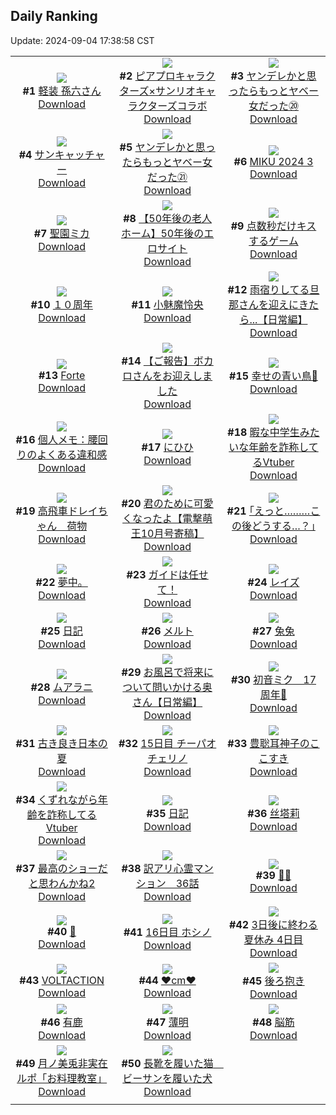 ## Daily Ranking
Update: 2024-09-04 17:38:58 CST

|      |      |      |
| :----: | :----: | :----: |
| ![](https://i.pixiv.re/c/240x480/img-master/img/2024/09/03/00/00/41/122087390_p0_master1200.jpg)<br>**#1** [軽装 孫六さん](https://www.pixiv.net/artworks/122087390)<br>[Download](https://i.pixiv.re/img-original/img/2024/09/03/00/00/41/122087390_p0.png) | ![](https://i.pixiv.re/c/240x480/img-master/img/2024/09/02/00/06/55/122058353_p0_master1200.jpg)<br>**#2** [ピアプロキャラクターズ×サンリオキャラクターズコラボ](https://www.pixiv.net/artworks/122058353)<br>[Download](https://i.pixiv.re/img-original/img/2024/09/02/00/06/55/122058353_p0.jpg) | ![](https://i.pixiv.re/c/240x480/img-master/img/2024/09/02/10/43/41/122068690_p0_master1200.jpg)<br>**#3** [ヤンデレかと思ったらもっとヤベー女だった⑳](https://www.pixiv.net/artworks/122068690)<br>[Download](https://i.pixiv.re/img-original/img/2024/09/02/10/43/41/122068690_p0.png) |
| ![](https://i.pixiv.re/c/240x480/img-master/img/2024/09/02/07/30/01/122066269_p0_master1200.jpg)<br>**#4** [サンキャッチャー](https://www.pixiv.net/artworks/122066269)<br>[Download](https://i.pixiv.re/img-original/img/2024/09/02/07/30/01/122066269_p0.jpg) | ![](https://i.pixiv.re/c/240x480/img-master/img/2024/09/03/00/02/00/122087545_p0_master1200.jpg)<br>**#5** [ヤンデレかと思ったらもっとヤベー女だった㉑](https://www.pixiv.net/artworks/122087545)<br>[Download](https://i.pixiv.re/img-original/img/2024/09/03/00/02/00/122087545_p0.png) | ![](https://i.pixiv.re/c/240x480/img-master/img/2024/09/02/01/35/57/122061483_p0_master1200.jpg)<br>**#6** [MIKU 2024 3](https://www.pixiv.net/artworks/122061483)<br>[Download](https://i.pixiv.re/img-original/img/2024/09/02/01/35/57/122061483_p0.png) |
| ![](https://i.pixiv.re/c/240x480/img-master/img/2024/09/02/00/01/05/122057928_p0_master1200.jpg)<br>**#7** [聖園ミカ](https://www.pixiv.net/artworks/122057928)<br>[Download](https://i.pixiv.re/img-original/img/2024/09/02/00/01/05/122057928_p0.jpg) | ![](https://i.pixiv.re/c/240x480/img-master/img/2024/09/03/12/00/11/122098545_p0_master1200.jpg)<br>**#8** [【50年後の老人ホーム】50年後のエロサイト](https://www.pixiv.net/artworks/122098545)<br>[Download](https://i.pixiv.re/img-original/img/2024/09/03/12/00/11/122098545_p0.jpg) | ![](https://i.pixiv.re/c/240x480/img-master/img/2024/09/02/18/00/03/122075800_p0_master1200.jpg)<br>**#9** [点数秒だけキスするゲーム](https://www.pixiv.net/artworks/122075800)<br>[Download](https://i.pixiv.re/img-original/img/2024/09/02/18/00/03/122075800_p0.png) |
| ![](https://i.pixiv.re/c/240x480/img-master/img/2024/09/02/00/01/17/122057958_p0_master1200.jpg)<br>**#10** [１０周年](https://www.pixiv.net/artworks/122057958)<br>[Download](https://i.pixiv.re/img-original/img/2024/09/02/00/01/17/122057958_p0.jpg) | ![](https://i.pixiv.re/c/240x480/img-master/img/2024/09/02/03/43/05/122063631_p0_master1200.jpg)<br>**#11** [小魅魔怜央](https://www.pixiv.net/artworks/122063631)<br>[Download](https://i.pixiv.re/img-original/img/2024/09/02/03/43/05/122063631_p0.png) | ![](https://i.pixiv.re/c/240x480/img-master/img/2024/09/02/00/03/06/122058122_p0_master1200.jpg)<br>**#12** [雨宿りしてる旦那さんを迎えにきたら...【日常編】](https://www.pixiv.net/artworks/122058122)<br>[Download](https://i.pixiv.re/img-original/img/2024/09/02/00/03/06/122058122_p0.jpg) |
| ![](https://i.pixiv.re/c/240x480/img-master/img/2024/09/02/23/42/36/122086645_p0_master1200.jpg)<br>**#13** [Forte](https://www.pixiv.net/artworks/122086645)<br>[Download](https://i.pixiv.re/img-original/img/2024/09/02/23/42/36/122086645_p0.png) | ![](https://i.pixiv.re/c/240x480/img-master/img/2024/09/03/17/43/41/122104053_p0_master1200.jpg)<br>**#14** [【ご報告】ボカロさんをお迎えしました](https://www.pixiv.net/artworks/122104053)<br>[Download](https://i.pixiv.re/img-original/img/2024/09/03/17/43/41/122104053_p0.jpg) | ![](https://i.pixiv.re/c/240x480/img-master/img/2024/09/03/17/21/35/122103611_p0_master1200.jpg)<br>**#15** [幸せの青い鳥💙](https://www.pixiv.net/artworks/122103611)<br>[Download](https://i.pixiv.re/img-original/img/2024/09/03/17/21/35/122103611_p0.jpg) |
| ![](https://i.pixiv.re/c/240x480/img-master/img/2024/09/03/06/00/07/122093852_p0_master1200.jpg)<br>**#16** [個人メモ：腰回りのよくある違和感](https://www.pixiv.net/artworks/122093852)<br>[Download](https://i.pixiv.re/img-original/img/2024/09/03/06/00/07/122093852_p0.jpg) | ![](https://i.pixiv.re/c/240x480/img-master/img/2024/09/03/00/02/34/122087590_p0_master1200.jpg)<br>**#17** [にひひ](https://www.pixiv.net/artworks/122087590)<br>[Download](https://i.pixiv.re/img-original/img/2024/09/03/00/02/34/122087590_p0.jpg) | ![](https://i.pixiv.re/c/240x480/img-master/img/2024/09/02/20/05/32/122079322_p0_master1200.jpg)<br>**#18** [暇な中学生みたいな年齢を詐称してるVtuber](https://www.pixiv.net/artworks/122079322)<br>[Download](https://i.pixiv.re/img-original/img/2024/09/02/20/05/32/122079322_p0.jpg) |
| ![](https://i.pixiv.re/c/240x480/img-master/img/2024/09/03/18/40/41/122105464_p0_master1200.jpg)<br>**#19** [高飛車ドレイちゃん　荷物](https://www.pixiv.net/artworks/122105464)<br>[Download](https://i.pixiv.re/img-original/img/2024/09/03/18/40/41/122105464_p0.png) | ![](https://i.pixiv.re/c/240x480/img-master/img/2024/09/02/00/00/09/122057803_p0_master1200.jpg)<br>**#20** [君のために可愛くなったよ【電撃萌王10月号寄稿】](https://www.pixiv.net/artworks/122057803)<br>[Download](https://i.pixiv.re/img-original/img/2024/09/02/00/00/09/122057803_p0.jpg) | ![](https://i.pixiv.re/c/240x480/img-master/img/2024/09/02/17/13/46/122074873_p0_master1200.jpg)<br>**#21** [｢えっと………この後どうする…？｣](https://www.pixiv.net/artworks/122074873)<br>[Download](https://i.pixiv.re/img-original/img/2024/09/02/17/13/46/122074873_p0.jpg) |
| ![](https://i.pixiv.re/c/240x480/img-master/img/2024/09/02/17/13/20/122072310_p0_master1200.jpg)<br>**#22** [夢中。](https://www.pixiv.net/artworks/122072310)<br>[Download](https://i.pixiv.re/img-original/img/2024/09/02/17/13/20/122072310_p0.jpg) | ![](https://i.pixiv.re/c/240x480/img-master/img/2024/09/02/23/32/15/122086306_p0_master1200.jpg)<br>**#23** [ガイドは任せて！](https://www.pixiv.net/artworks/122086306)<br>[Download](https://i.pixiv.re/img-original/img/2024/09/02/23/32/15/122086306_p0.png) | ![](https://i.pixiv.re/c/240x480/img-master/img/2024/09/03/01/32/16/122090275_p0_master1200.jpg)<br>**#24** [レイズ](https://www.pixiv.net/artworks/122090275)<br>[Download](https://i.pixiv.re/img-original/img/2024/09/03/01/32/16/122090275_p0.jpg) |
| ![](https://i.pixiv.re/c/240x480/img-master/img/2024/09/02/21/18/53/122081690_p0_master1200.jpg)<br>**#25** [日記](https://www.pixiv.net/artworks/122081690)<br>[Download](https://i.pixiv.re/img-original/img/2024/09/02/21/18/53/122081690_p0.png) | ![](https://i.pixiv.re/c/240x480/img-master/img/2024/09/02/08/00/03/122066657_p0_master1200.jpg)<br>**#26** [メルト](https://www.pixiv.net/artworks/122066657)<br>[Download](https://i.pixiv.re/img-original/img/2024/09/02/08/00/03/122066657_p0.jpg) | ![](https://i.pixiv.re/c/240x480/img-master/img/2024/09/02/20/09/50/122079438_p0_master1200.jpg)<br>**#27** [兔兔](https://www.pixiv.net/artworks/122079438)<br>[Download](https://i.pixiv.re/img-original/img/2024/09/02/20/09/50/122079438_p0.jpg) |
| ![](https://i.pixiv.re/c/240x480/img-master/img/2024/09/03/01/10/43/122089787_p0_master1200.jpg)<br>**#28** [ムアラニ](https://www.pixiv.net/artworks/122089787)<br>[Download](https://i.pixiv.re/img-original/img/2024/09/03/01/10/43/122089787_p0.jpg) | ![](https://i.pixiv.re/c/240x480/img-master/img/2024/09/03/00/07/09/122087878_p0_master1200.jpg)<br>**#29** [お風呂で将来について問いかける奥さん【日常編】](https://www.pixiv.net/artworks/122087878)<br>[Download](https://i.pixiv.re/img-original/img/2024/09/03/00/07/09/122087878_p0.jpg) | ![](https://i.pixiv.re/c/240x480/img-master/img/2024/09/02/00/11/56/122058643_p0_master1200.jpg)<br>**#30** [初音ミク　17周年🎀](https://www.pixiv.net/artworks/122058643)<br>[Download](https://i.pixiv.re/img-original/img/2024/09/02/00/11/56/122058643_p0.jpg) |
| ![](https://i.pixiv.re/c/240x480/img-master/img/2024/09/02/00/45/11/122059966_p0_master1200.jpg)<br>**#31** [古き良き日本の夏](https://www.pixiv.net/artworks/122059966)<br>[Download](https://i.pixiv.re/img-original/img/2024/09/02/00/45/11/122059966_p0.jpg) | ![](https://i.pixiv.re/c/240x480/img-master/img/2024/09/02/00/00/52/122057904_p0_master1200.jpg)<br>**#32** [15日目 チーパオチェリノ](https://www.pixiv.net/artworks/122057904)<br>[Download](https://i.pixiv.re/img-original/img/2024/09/02/00/00/52/122057904_p0.png) | ![](https://i.pixiv.re/c/240x480/img-master/img/2024/09/02/00/05/13/122058262_p0_master1200.jpg)<br>**#33** [豊聡耳神子のここすき](https://www.pixiv.net/artworks/122058262)<br>[Download](https://i.pixiv.re/img-original/img/2024/09/02/00/05/13/122058262_p0.jpg) |
| ![](https://i.pixiv.re/c/240x480/img-master/img/2024/09/03/21/18/16/122110003_p0_master1200.jpg)<br>**#34** [くずれながら年齢を詐称してるVtuber](https://www.pixiv.net/artworks/122110003)<br>[Download](https://i.pixiv.re/img-original/img/2024/09/03/21/18/16/122110003_p0.png) | ![](https://i.pixiv.re/c/240x480/img-master/img/2024/09/03/16/27/33/122102601_p0_master1200.jpg)<br>**#35** [日記](https://www.pixiv.net/artworks/122102601)<br>[Download](https://i.pixiv.re/img-original/img/2024/09/03/16/27/33/122102601_p0.png) | ![](https://i.pixiv.re/c/240x480/img-master/img/2024/09/03/21/34/26/122110530_p0_master1200.jpg)<br>**#36** [丝塔莉](https://www.pixiv.net/artworks/122110530)<br>[Download](https://i.pixiv.re/img-original/img/2024/09/03/21/34/26/122110530_p0.jpg) |
| ![](https://i.pixiv.re/c/240x480/img-master/img/2024/09/03/00/30/04/122088607_p0_master1200.jpg)<br>**#37** [最高のショーだと思わんかね2](https://www.pixiv.net/artworks/122088607)<br>[Download](https://i.pixiv.re/img-original/img/2024/09/03/00/30/04/122088607_p0.jpg) | ![](https://i.pixiv.re/c/240x480/img-master/img/2024/09/03/13/57/54/122100299_p0_master1200.jpg)<br>**#38** [訳アリ心霊マンション　36話](https://www.pixiv.net/artworks/122100299)<br>[Download](https://i.pixiv.re/img-original/img/2024/09/03/13/57/54/122100299_p0.jpg) | ![](https://i.pixiv.re/c/240x480/img-master/img/2024/09/03/00/49/08/122089164_p0_master1200.jpg)<br>**#39** [🧡💚](https://www.pixiv.net/artworks/122089164)<br>[Download](https://i.pixiv.re/img-original/img/2024/09/03/00/49/08/122089164_p0.jpg) |
| ![](https://i.pixiv.re/c/240x480/img-master/img/2024/09/02/05/06/46/122064561_p0_master1200.jpg)<br>**#40** [🍡](https://www.pixiv.net/artworks/122064561)<br>[Download](https://i.pixiv.re/img-original/img/2024/09/02/05/06/46/122064561_p0.png) | ![](https://i.pixiv.re/c/240x480/img-master/img/2024/09/03/00/00/46/122087402_p0_master1200.jpg)<br>**#41** [16日目 ホシノ](https://www.pixiv.net/artworks/122087402)<br>[Download](https://i.pixiv.re/img-original/img/2024/09/03/00/00/46/122087402_p0.png) | ![](https://i.pixiv.re/c/240x480/img-master/img/2024/09/02/07/06/20/122065977_p0_master1200.jpg)<br>**#42** [3日後に終わる夏休み 4日目](https://www.pixiv.net/artworks/122065977)<br>[Download](https://i.pixiv.re/img-original/img/2024/09/02/07/06/20/122065977_p0.png) |
| ![](https://i.pixiv.re/c/240x480/img-master/img/2024/09/03/00/00/35/122087379_p0_master1200.jpg)<br>**#43** [VOLTACTION](https://www.pixiv.net/artworks/122087379)<br>[Download](https://i.pixiv.re/img-original/img/2024/09/03/00/00/35/122087379_p0.jpg) | ![](https://i.pixiv.re/c/240x480/img-master/img/2024/09/02/21/10/49/122081429_p0_master1200.jpg)<br>**#44** [❤️cm❤️](https://www.pixiv.net/artworks/122081429)<br>[Download](https://i.pixiv.re/img-original/img/2024/09/02/21/10/49/122081429_p0.png) | ![](https://i.pixiv.re/c/240x480/img-master/img/2024/09/02/08/37/22/122067181_p0_master1200.jpg)<br>**#45** [後ろ抱き](https://www.pixiv.net/artworks/122067181)<br>[Download](https://i.pixiv.re/img-original/img/2024/09/02/08/37/22/122067181_p0.jpg) |
| ![](https://i.pixiv.re/c/240x480/img-master/img/2024/09/02/18/31/46/122076706_p0_master1200.jpg)<br>**#46** [有鹿](https://www.pixiv.net/artworks/122076706)<br>[Download](https://i.pixiv.re/img-original/img/2024/09/02/18/31/46/122076706_p0.jpg) | ![](https://i.pixiv.re/c/240x480/img-master/img/2024/09/02/20/08/46/122079409_p0_master1200.jpg)<br>**#47** [薄明](https://www.pixiv.net/artworks/122079409)<br>[Download](https://i.pixiv.re/img-original/img/2024/09/02/20/08/46/122079409_p0.jpg) | ![](https://i.pixiv.re/c/240x480/img-master/img/2024/09/02/08/26/37/122067056_p0_master1200.jpg)<br>**#48** [脳筋](https://www.pixiv.net/artworks/122067056)<br>[Download](https://i.pixiv.re/img-original/img/2024/09/02/08/26/37/122067056_p0.jpg) |
| ![](https://i.pixiv.re/c/240x480/img-master/img/2024/09/02/18/36/33/122076812_p0_master1200.jpg)<br>**#49** [月ノ美兎非実在ルポ「お料理教室」](https://www.pixiv.net/artworks/122076812)<br>[Download](https://i.pixiv.re/img-original/img/2024/09/02/18/36/33/122076812_p0.png) | ![](https://i.pixiv.re/c/240x480/img-master/img/2024/09/02/15/35/51/122070295_p0_master1200.jpg)<br>**#50** [長靴を履いた猫　ビーサンを履いた犬](https://www.pixiv.net/artworks/122070295)<br>[Download](https://i.pixiv.re/img-original/img/2024/09/02/15/35/51/122070295_p0.png) |
|      |
